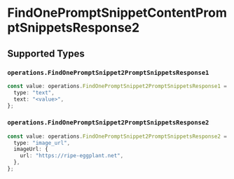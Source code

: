 # FindOnePromptSnippetContentPromptSnippetsResponse2


## Supported Types

### `operations.FindOnePromptSnippet2PromptSnippetsResponse1`

```typescript
const value: operations.FindOnePromptSnippet2PromptSnippetsResponse1 = {
  type: "text",
  text: "<value>",
};
```

### `operations.FindOnePromptSnippet2PromptSnippetsResponse2`

```typescript
const value: operations.FindOnePromptSnippet2PromptSnippetsResponse2 = {
  type: "image_url",
  imageUrl: {
    url: "https://ripe-eggplant.net",
  },
};
```

